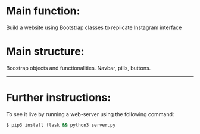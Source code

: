 # Main function:
Build a website using Bootstrap classes to replicate Instagram interface

# Main structure:
Boostrap objects and functionalities. Navbar, pills, buttons.

_____________________________

# Further instructions:

To see it live by running a web-server using the following command:

```sh
$ pip3 install flask && python3 server.py
```
